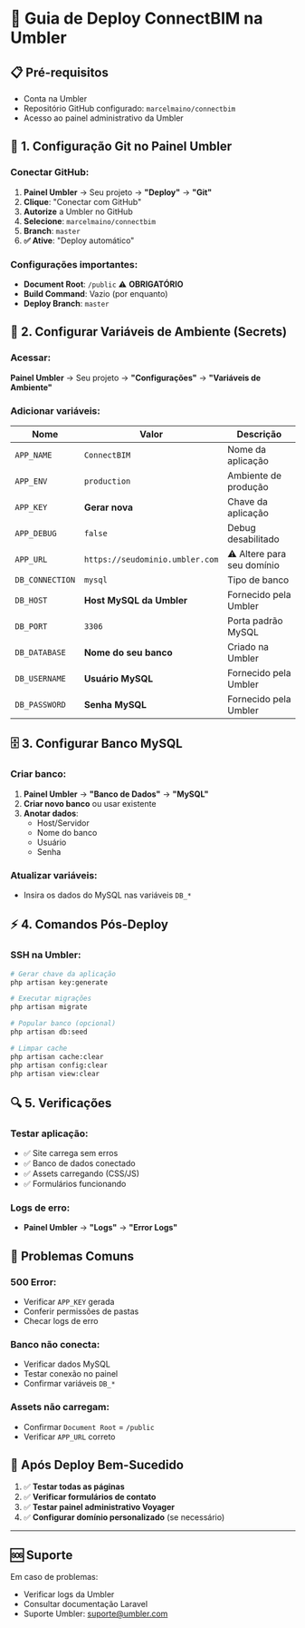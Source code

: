# 🚀 Guia de Deploy ConnectBIM na Umbler

## 📋 **Pré-requisitos**
- Conta na Umbler
- Repositório GitHub configurado: `marcelmaino/connectbim`
- Acesso ao painel administrativo da Umbler

## 🔧 **1. Configuração Git no Painel Umbler**

### **Conectar GitHub:**
1. **Painel Umbler** → Seu projeto → **"Deploy"** → **"Git"**
2. **Clique**: "Conectar com GitHub"
3. **Autorize** a Umbler no GitHub
4. **Selecione**: `marcelmaino/connectbim`
5. **Branch**: `master`
6. **✅ Ative**: "Deploy automático"

### **Configurações importantes:**
- **Document Root**: `/public` ⚠️ **OBRIGATÓRIO**
- **Build Command**: Vazio (por enquanto)
- **Deploy Branch**: `master`

## 🔐 **2. Configurar Variáveis de Ambiente (Secrets)**

### **Acessar:**
**Painel Umbler** → Seu projeto → **"Configurações"** → **"Variáveis de Ambiente"**

### **Adicionar variáveis:**

| Nome | Valor | Descrição |
|------|-------|-----------|
| `APP_NAME` | `ConnectBIM` | Nome da aplicação |
| `APP_ENV` | `production` | Ambiente de produção |
| `APP_KEY` | **Gerar nova** | Chave da aplicação |
| `APP_DEBUG` | `false` | Debug desabilitado |
| `APP_URL` | `https://seudominio.umbler.com` | ⚠️ Altere para seu domínio |
| `DB_CONNECTION` | `mysql` | Tipo de banco |
| `DB_HOST` | **Host MySQL da Umbler** | Fornecido pela Umbler |
| `DB_PORT` | `3306` | Porta padrão MySQL |
| `DB_DATABASE` | **Nome do seu banco** | Criado na Umbler |
| `DB_USERNAME` | **Usuário MySQL** | Fornecido pela Umbler |
| `DB_PASSWORD` | **Senha MySQL** | Fornecido pela Umbler |

## 🗄️ **3. Configurar Banco MySQL**

### **Criar banco:**
1. **Painel Umbler** → **"Banco de Dados"** → **"MySQL"**
2. **Criar novo banco** ou usar existente
3. **Anotar dados**:
   - Host/Servidor
   - Nome do banco
   - Usuário
   - Senha

### **Atualizar variáveis:**
- Insira os dados do MySQL nas variáveis `DB_*`

## ⚡ **4. Comandos Pós-Deploy**

### **SSH na Umbler:**
```bash
# Gerar chave da aplicação
php artisan key:generate

# Executar migrações
php artisan migrate

# Popular banco (opcional)
php artisan db:seed

# Limpar cache
php artisan cache:clear
php artisan config:clear
php artisan view:clear
```

## 🔍 **5. Verificações**

### **Testar aplicação:**
- ✅ Site carrega sem erros
- ✅ Banco de dados conectado
- ✅ Assets carregando (CSS/JS)
- ✅ Formulários funcionando

### **Logs de erro:**
- **Painel Umbler** → **"Logs"** → **"Error Logs"**

## 🚨 **Problemas Comuns**

### **500 Error:**
- Verificar `APP_KEY` gerada
- Conferir permissões de pastas
- Checar logs de erro

### **Banco não conecta:**
- Verificar dados MySQL
- Testar conexão no painel
- Confirmar variáveis `DB_*`

### **Assets não carregam:**
- Confirmar `Document Root` = `/public`
- Verificar `APP_URL` correto

## 📝 **Após Deploy Bem-Sucedido**

1. ✅ **Testar todas as páginas**
2. ✅ **Verificar formulários de contato**
3. ✅ **Testar painel administrativo Voyager**
4. ✅ **Configurar domínio personalizado** (se necessário)

---

## 🆘 **Suporte**
Em caso de problemas:
- Verificar logs da Umbler
- Consultar documentação Laravel
- Suporte Umbler: suporte@umbler.com